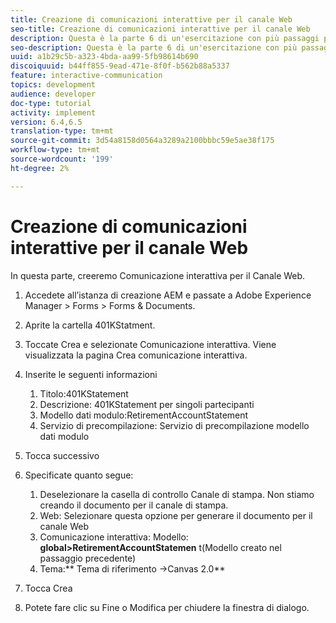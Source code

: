 ```yaml
---
title: Creazione di comunicazioni interattive per il canale Web
seo-title: Creazione di comunicazioni interattive per il canale Web
description: Questa è la parte 6 di un'esercitazione con più passaggi per la creazione del primo documento di comunicazione interattiva. In questa parte, creeremo Comunicazione interattiva per il Canale Web.
seo-description: Questa è la parte 6 di un'esercitazione con più passaggi per la creazione del primo documento di comunicazione interattiva. In questa parte, creeremo Comunicazione interattiva per il Canale Web.
uuid: a1b29c5b-a323-4bda-aa99-5fb98614b690
discoiquuid: b44ff855-9ead-471e-8f0f-b562b88a5337
feature: interactive-communication
topics: development
audience: developer
doc-type: tutorial
activity: implement
version: 6.4,6.5
translation-type: tm+mt
source-git-commit: 3d54a8158d0564a3289a2100bbbc59e5ae38f175
workflow-type: tm+mt
source-wordcount: '199'
ht-degree: 2%

---
```



# Creazione di comunicazioni interattive per il canale Web

In questa parte, creeremo Comunicazione interattiva per il Canale Web.

1. Accedete all’istanza di creazione AEM e passate a Adobe Experience Manager > Forms > Forms &amp; Documents.
1. Aprite la cartella 401KStatment.
1. Toccate Crea e selezionate Comunicazione interattiva. Viene visualizzata la pagina Crea comunicazione interattiva.
1. Inserite le seguenti informazioni

   1. Titolo:401KStatement
   1. Descrizione: 401KStatement per singoli partecipanti
   1. Modello dati modulo:RetirementAccountStatement
   1. Servizio di precompilazione: Servizio di precompilazione modello dati modulo

1. Tocca successivo
1. Specificate quanto segue:

   1. Deselezionare la casella di controllo Canale di stampa. Non stiamo creando il documento per il canale di stampa.
   1. Web: Selezionare questa opzione per generare il documento per il canale Web
   1. Comunicazione interattiva: Modello: **global>RetirementAccountStatemen** t(Modello creato nel passaggio precedente)
   1. Tema:** Tema di riferimento ->Canvas 2.0**

1. Tocca Crea
1. Potete fare clic su Fine o Modifica per chiudere la finestra di dialogo.


